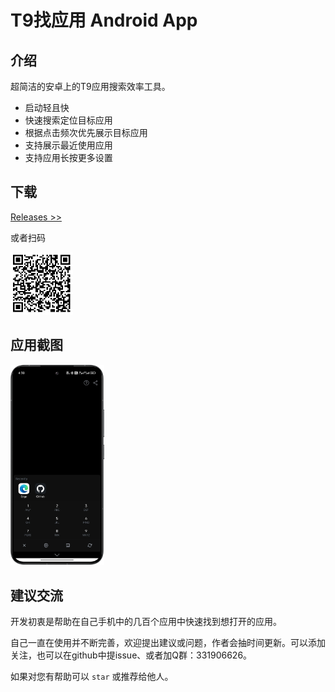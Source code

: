# T9找应用 Android App

## 介绍

超简洁的安卓上的T9应用搜索效率工具。

- 启动轻且快
- 快速搜索定位目标应用
- 根据点击频次优先展示目标应用
- 支持展示最近使用应用
- 支持应用长按更多设置

## 下载

[Releases >>](https://github.com/zhujiaming/T9AppFinder/releases)

或者扫码

<img src="https://github.com/zhujiaming/T9AppFinder/raw/main/res/dc.png" width="100">

## 应用截图

<img src="https://github.com/zhujiaming/T9AppFinder/raw/main/res/t9-en.png" width="150">

## 建议交流

开发初衷是帮助在自己手机中的几百个应用中快速找到想打开的应用。

自己一直在使用并不断完善，欢迎提出建议或问题，作者会抽时间更新。可以添加关注，也可以在github中提issue、或者加Q群：331906626。

如果对您有帮助可以 `star` 或推荐给他人。
